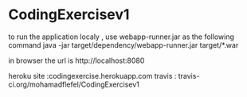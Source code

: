 # CodingExercisev1

to run the application localy , use webapp-runner.jar as the following command
java -jar target/dependency/webapp-runner.jar target/*.war

in browser the url is http://localhost:8080

heroku site :codingexercise.herokuapp.com
travis : travis-ci.org/mohamadflefel/CodingExercisev1




